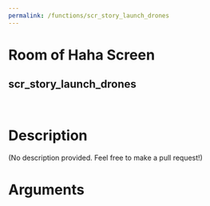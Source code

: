 ```yaml
---
permalink: /functions/scr_story_launch_drones
---
```

# Room of Haha Screen  
## scr_story_launch_drones  
&nbsp;  
# Description  
(No description provided. Feel free to make a pull request!) 
&nbsp;  
# Arguments


